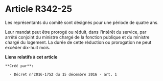 # Article R342-25

Les représentants du comité sont désignés pour une période de quatre ans. 

Leur mandat peut être prorogé ou réduit, dans l'intérêt du service, par arrêté conjoint du ministre chargé de la fonction
publique et du ministre chargé du logement. La durée de cette réduction ou prorogation ne peut excéder dix-huit mois.

**Liens relatifs à cet article**

	**Créé par**:

	  - Décret n°2016-1752 du 15 décembre 2016 - art. 1
